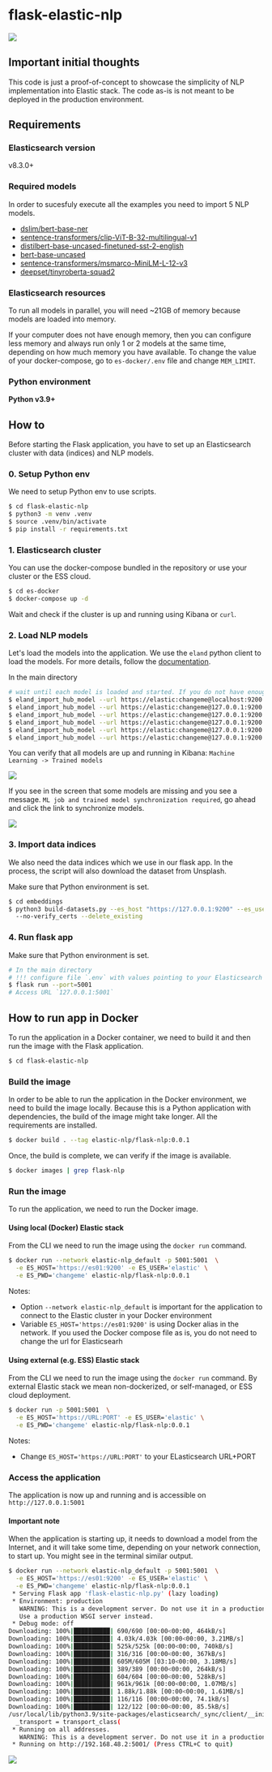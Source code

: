 # flask-elastic-nlp
![](docs/img/similar_image.gif)

## Important initial thoughts
This code is just a proof-of-concept to showcase the simplicity of NLP implementation into Elastic stack. 
The code as-is is not meant to be deployed in the production environment.

## Requirements
### Elasticsearch version
v8.3.0+

### Required models
In order to sucesfuly execute all the examples you need to import 5 NLP models.
- [dslim/bert-base-ner](https://huggingface.co/dslim/bert-base-NER)
- [sentence-transformers/clip-ViT-B-32-multilingual-v1](https://huggingface.co/sentence-transformers/clip-ViT-B-32-multilingual-v1)
- [distilbert-base-uncased-finetuned-sst-2-english](https://huggingface.co/distilbert-base-uncased-finetuned-sst-2-english)
- [bert-base-uncased](https://huggingface.co/bert-base-uncased)
- [sentence-transformers/msmarco-MiniLM-L-12-v3](https://huggingface.co/sentence-transformers/msmarco-MiniLM-L-12-v3)
- [deepset/tinyroberta-squad2](https://huggingface.co/deepset/tinyroberta-squad2)

### Elasticsearch resources
To run all models in parallel, you will need ~21GB of memory because models are loaded into memory. 

If your computer does not have enough memory, then you can configure less memory and always run only 1 or 2 models 
at the same time, depending on how much memory you have available.
To change the value of your docker-compose, go to `es-docker/.env` file and change `MEM_LIMIT`.

### Python environment
**Python v3.9+**

## How to
Before starting the Flask application, you have to set up an Elasticsearch cluster with data (indices) and NLP models.

### 0. Setup Python env
We need to setup Python env to use scripts.
```bash
$ cd flask-elastic-nlp
$ python3 -m venv .venv
$ source .venv/bin/activate
$ pip install -r requirements.txt
```

### 1. Elasticsearch cluster
You can use the docker-compose bundled in the repository or use your cluster or the ESS cloud.

```bash
$ cd es-docker
$ docker-compose up -d
```
Wait and check if the cluster is up and running using Kibana or `curl`.

### 2. Load NLP models 
Let's load the models into the application. We use the `eland` python client to load the models. For more details, follow the [documentation](https://www.elastic.co/guide/en/elasticsearch/client/eland/current/index.html).

In the main directory
```bash
# wait until each model is loaded and started. If you do not have enough memory, you will see errors sometimes confusing
$ eland_import_hub_model --url https://elastic:changeme@localhost:9200 --hub-model-id dslim/bert-base-NER --task-type ner --start --insecure
$ eland_import_hub_model --url https://elastic:changeme@127.0.0.1:9200 --hub-model-id sentence-transformers/clip-ViT-B-32-multilingual-v1 --task-type text_embedding --start --insecure
$ eland_import_hub_model --url https://elastic:changeme@127.0.0.1:9200 --hub-model-id distilbert-base-uncased-finetuned-sst-2-english --task-type text_classification --start --insecure
$ eland_import_hub_model --url https://elastic:changeme@127.0.0.1:9200 --hub-model-id bert-base-uncased --task-type fill_mask --start --insecure
$ eland_import_hub_model --url https://elastic:changeme@127.0.0.1:9200 --hub-model-id sentence-transformers/msmarco-MiniLM-L-12-v3 --task-type text_embedding --start --insecure
$ eland_import_hub_model --url https://elastic:changeme@127.0.0.1:9200 --hub-model-id deepset/tinyroberta-squad2 --task-type question_answering --start --insecure
```
You can verify that all models are up and running in Kibana: `Machine Learning -> Trained models`

![](docs/img/models.png)

If you see in the screen that some models are missing and you see a message. `ML job and trained model synchronization required`, go ahead and click the link to synchronize models.

![](docs/img/model-sync.png)


### 3. Import data indices
We also need the data indices which we use in our flask app. In the process, the script will also download the dataset from Unsplash.

Make sure that Python environment is set.
```bash
$ cd embeddings
$ python3 build-datasets.py --es_host "https://127.0.0.1:9200" --es_user "elastic" --es_password "changeme" \                                                                                                                                                             2 ↵
  --no-verify_certs --delete_existing
```

### 4. Run flask app
Make sure that Python environment is set.
```bash
# In the main directory 
# !!! configure file `.env` with values pointing to your Elasticsearch cluster
$ flask run --port=5001
# Access URL `127.0.0.1:5001`
```

## How to run app in Docker 
To run the application in a Docker container, we need to build it and then run the image with the Flask application.
```bash
$ cd flask-elastic-nlp
````

### Build the image
In order to be able to run the application in the Docker environment, we need to build the image locally. Because this 
is a Python application with dependencies, the build of the image might take longer. All the requirements are installed.   
```bash
$ docker build . --tag elastic-nlp/flask-nlp:0.0.1
```
Once, the build is complete, we can verify if the image is available.
```bash
$ docker images | grep flask-nlp
```

### Run the image
To run the application, we need to run the Docker image. 

#### Using local (Docker) Elastic stack
From the CLI we need to run the image using the `docker run` command.
```bash
$ docker run --network elastic-nlp_default -p 5001:5001  \
  -e ES_HOST='https://es01:9200' -e ES_USER='elastic' \
  -e ES_PWD='changeme' elastic-nlp/flask-nlp:0.0.1
```
Notes:
- Option `--network elastic-nlp_default` is important for the application to connect to the Elastic cluster in your 
  Docker environment
- Variable `ES_HOST='https://es01:9200'` is using Docker alias in the network. If you used the Docker compose file as is, 
  you do not need to change the url for Elasticsearh

#### Using external (e.g. ESS) Elastic stack
From the CLI we need to run the image using the `docker run` command. By external Elastic stack we mean non-dockerized, 
or self-managed, or ESS cloud deployment.
```bash
$ docker run -p 5001:5001  \
  -e ES_HOST='https://URL:PORT' -e ES_USER='elastic' \
  -e ES_PWD='changeme' elastic-nlp/flask-nlp:0.0.1
```
Notes: 
- Change `ES_HOST='https://URL:PORT'` to your ELasticsearch URL+PORT

### Access the application
The application is now up and running and is accessible on `http://127.0.0.1:5001` 

#### Important note
When the application is starting up, it needs to download a model from the Internet, and it will take some time, 
depending on your network connection, to start up. You might see in the terminal similar output.
```bash
$ docker run --network elastic-nlp_default -p 5001:5001  \
  -e ES_HOST='https://es01:9200' -e ES_USER='elastic' \
  -e ES_PWD='changeme' elastic-nlp/flask-nlp:0.0.1
 * Serving Flask app 'flask-elastic-nlp.py' (lazy loading)
 * Environment: production
   WARNING: This is a development server. Do not use it in a production deployment.
   Use a production WSGI server instead.
 * Debug mode: off
Downloading: 100%|██████████| 690/690 [00:00<00:00, 464kB/s]
Downloading: 100%|██████████| 4.03k/4.03k [00:00<00:00, 3.21MB/s]
Downloading: 100%|██████████| 525k/525k [00:00<00:00, 740kB/s]  
Downloading: 100%|██████████| 316/316 [00:00<00:00, 367kB/s]
Downloading: 100%|██████████| 605M/605M [03:10<00:00, 3.18MB/s] 
Downloading: 100%|██████████| 389/389 [00:00<00:00, 264kB/s]
Downloading: 100%|██████████| 604/604 [00:00<00:00, 528kB/s]
Downloading: 100%|██████████| 961k/961k [00:00<00:00, 1.07MB/s]
Downloading: 100%|██████████| 1.88k/1.88k [00:00<00:00, 1.61MB/s]
Downloading: 100%|██████████| 116/116 [00:00<00:00, 74.1kB/s]
Downloading: 100%|██████████| 122/122 [00:00<00:00, 85.5kB/s]
/usr/local/lib/python3.9/site-packages/elasticsearch/_sync/client/__init__.py:395: SecurityWarning: Connecting to 'https://es01:9200' using TLS with verify_certs=False is insecure
  _transport = transport_class(
 * Running on all addresses.
   WARNING: This is a development server. Do not use it in a production deployment.
 * Running on http://192.168.48.2:5001/ (Press CTRL+C to quit)
```

![](docs/img/app.png)